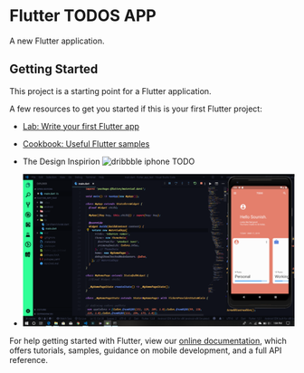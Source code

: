 # Flutter TODOS APP

A new Flutter application.

## Getting Started

This project is a starting point for a Flutter application.

A few resources to get you started if this is your first Flutter project:

- [Lab: Write your first Flutter app](https://flutter.io/docs/get-started/codelab)
- [Cookbook: Useful Flutter samples](https://flutter.io/docs/cookbook)

- The Design Inspirion
![dribbble iphone TODO](todo_concept_iphonex_30fps.gif)



- ![My app Ui](1.png)

For help getting started with Flutter, view our
[online documentation](https://flutter.io/docs), which offers tutorials,
samples, guidance on mobile development, and a full API reference.
